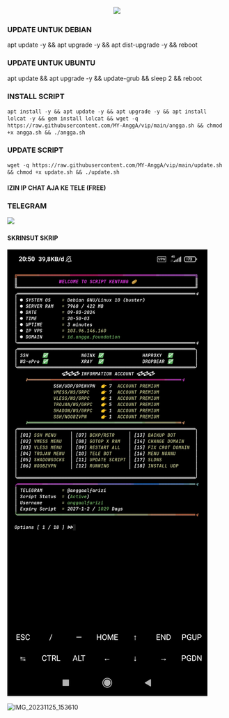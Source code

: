 <p align="center">
<img src="https://readme-typing-svg.herokuapp.com?color=%93F43E&center=true&vCenter=true&lines=CREATED+BY+ANGGA+ALFARIZI" />
</p>

### UPDATE UNTUK DEBIAN
apt update -y && apt upgrade -y && apt dist-upgrade -y && reboot

### UPDATE UNTUK UBUNTU
apt update && apt upgrade -y && update-grub && sleep 2 && reboot

### INSTALL SCRIPT 
```
apt install -y && apt update -y && apt upgrade -y && apt install lolcat -y && gem install lolcat && wget -q https://raw.githubusercontent.com/MY-AnggA/vip/main/angga.sh && chmod +x angga.sh && ./angga.sh

```
### UPDATE SCRIPT 
```
wget -q https://raw.githubusercontent.com/MY-AnggA/vip/main/update.sh && chmod +x update.sh && ./update.sh

```

#### IZIN IP CHAT AJA KE TELE (FREE)

### TELEGRAM
<a href="https://t.me/anggaalfarizi" target=”_blank”><img src="https://img.shields.io/static/v1?style=for-the-badge&logo=Telegram&label=Telegram&message=Click%20Here&color=blue"></a><br>

#### SKRINSUT SKRIP
![IMG_20231125_153610](https://raw.githubusercontent.com/MY-AnggA/Ga-Penting/main/img/gambarbokep.jpg)

![IMG_20231125_153610](https://encrypted-tbn0.gstatic.com/images?q=tbn:ANd9GcSpOS1utjhLJNEiaBpBZabv5_2YOKYBUnngtA&usqp=CAU)

